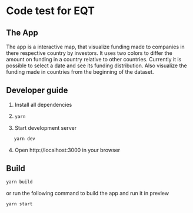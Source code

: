 # Code test for EQT

## The App

The app is a interactive map, that visualize funding made to companies in
there respective country by investors.
It uses two colors to differ the amount on funding in a country relative to other countries.
Currently it is possible to select a date and see its funding distribution.
Also visualize the funding made in countries from the beginning of the dataset.

## Developer guide

1. Install all dependencies
2. ```bash
   yarn
   ```
3. Start development server

```bash
   yarn dev
```

4. Open http://localhost:3000 in your browser

## Build

```bash
yarn build
```

or run the following command to build the app
and run it in preview

```bash
yarn start
```
